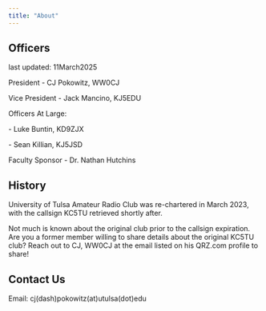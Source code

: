 ```yaml
---
title: "About"
---
```


## Officers

last updated: 11March2025

President - CJ Pokowitz, WW0CJ

Vice President - Jack Mancino, KJ5EDU

Officers At Large:

\- Luke Buntin, KD9ZJX

\- Sean Killian, KJ5JSD

Faculty Sponsor - Dr. Nathan Hutchins

## History

University of Tulsa Amateur Radio Club was re-chartered in March 2023, with the callsign KC5TU retrieved shortly after. 

Not much is known about the original club prior to the callsign expiration. Are you a former member willing to share details about the original KC5TU club? Reach out to CJ, WW0CJ at the email listed on his QRZ.com profile to share!

## Contact Us

Email: cj(dash)pokowitz(at)utulsa(dot)edu